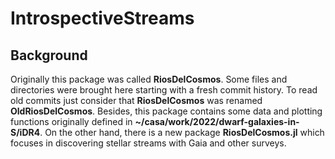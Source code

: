 # IntrospectiveStreams

## Background
Originally this package was called **RiosDelCosmos**.
Some files and directories were brought here starting with a fresh
commit history. To read old commits just consider that **RiosDelCosmos** was renamed **OldRiosDelCosmos**. Besides, this package contains some data and plotting functions originally defined in **~/casa/work/2022/dwarf-galaxies-in-S/iDR4**.
On the other hand, there is a new package **RiosDelCosmos.jl** which focuses in discovering stellar streams with Gaia and other surveys.